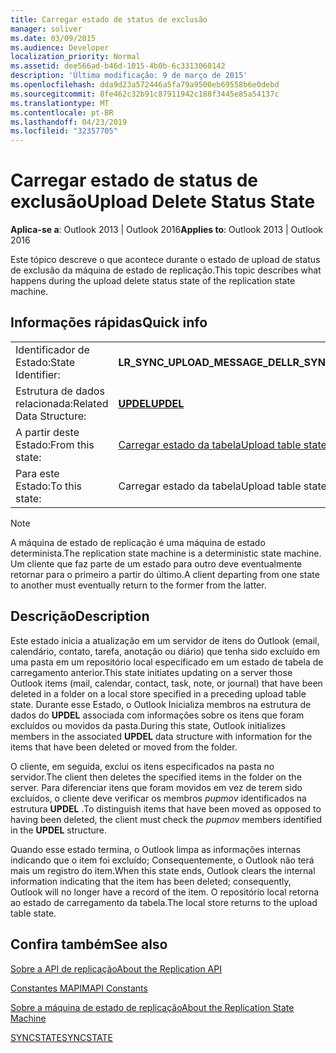 ```yaml
---
title: Carregar estado de status de exclusão
manager: soliver
ms.date: 03/09/2015
ms.audience: Developer
localization_priority: Normal
ms.assetid: dee566ad-b46d-1015-4b0b-6c3313060142
description: 'Última modificação: 9 de março de 2015'
ms.openlocfilehash: dda9d23a572446a5fa79a9500eb69558b6e0debd
ms.sourcegitcommit: 8fe462c32b91c87911942c188f3445e85a54137c
ms.translationtype: MT
ms.contentlocale: pt-BR
ms.lasthandoff: 04/23/2019
ms.locfileid: "32357705"
---
```

# <a name="upload-delete-status-state"></a><span data-ttu-id="0972b-103">Carregar estado de status de exclusão</span><span class="sxs-lookup"><span data-stu-id="0972b-103">Upload Delete Status State</span></span>

  
  
<span data-ttu-id="0972b-104">**Aplica-se a**: Outlook 2013 | Outlook 2016</span><span class="sxs-lookup"><span data-stu-id="0972b-104">**Applies to**: Outlook 2013 | Outlook 2016</span></span> 
  
 <span data-ttu-id="0972b-105">Este tópico descreve o que acontece durante o estado de upload de status de exclusão da máquina de estado de replicação.</span><span class="sxs-lookup"><span data-stu-id="0972b-105">This topic describes what happens during the upload delete status state of the replication state machine.</span></span> 
  
## <a name="quick-info"></a><span data-ttu-id="0972b-106">Informações rápidas</span><span class="sxs-lookup"><span data-stu-id="0972b-106">Quick info</span></span>

|||
|:-----|:-----|
|<span data-ttu-id="0972b-107">Identificador de Estado:</span><span class="sxs-lookup"><span data-stu-id="0972b-107">State Identifier:</span></span>  <br/> |<span data-ttu-id="0972b-108">**LR_SYNC_UPLOAD_MESSAGE_DEL**</span><span class="sxs-lookup"><span data-stu-id="0972b-108">**LR_SYNC_UPLOAD_MESSAGE_DEL**</span></span> <br/> |
|<span data-ttu-id="0972b-109">Estrutura de dados relacionada:</span><span class="sxs-lookup"><span data-stu-id="0972b-109">Related Data Structure:</span></span>  <br/> |<span data-ttu-id="0972b-110">**[UPDEL](updel.md)**</span><span class="sxs-lookup"><span data-stu-id="0972b-110">**[UPDEL](updel.md)**</span></span> <br/> |
|<span data-ttu-id="0972b-111">A partir deste Estado:</span><span class="sxs-lookup"><span data-stu-id="0972b-111">From this state:</span></span>  <br/> |[<span data-ttu-id="0972b-112">Carregar estado da tabela</span><span class="sxs-lookup"><span data-stu-id="0972b-112">Upload table state</span></span>](upload-table-state.md) <br/> |
|<span data-ttu-id="0972b-113">Para este Estado:</span><span class="sxs-lookup"><span data-stu-id="0972b-113">To this state:</span></span>  <br/> |<span data-ttu-id="0972b-114">Carregar estado da tabela</span><span class="sxs-lookup"><span data-stu-id="0972b-114">Upload table state</span></span>  <br/> |
   
> [!NOTE]
> <span data-ttu-id="0972b-115">A máquina de estado de replicação é uma máquina de estado determinista.</span><span class="sxs-lookup"><span data-stu-id="0972b-115">The replication state machine is a deterministic state machine.</span></span> <span data-ttu-id="0972b-116">Um cliente que faz parte de um estado para outro deve eventualmente retornar para o primeiro a partir do último.</span><span class="sxs-lookup"><span data-stu-id="0972b-116">A client departing from one state to another must eventually return to the former from the latter.</span></span> 
  
## <a name="description"></a><span data-ttu-id="0972b-117">Descrição</span><span class="sxs-lookup"><span data-stu-id="0972b-117">Description</span></span>

<span data-ttu-id="0972b-118">Este estado inicia a atualização em um servidor de itens do Outlook (email, calendário, contato, tarefa, anotação ou diário) que tenha sido excluído em uma pasta em um repositório local especificado em um estado de tabela de carregamento anterior.</span><span class="sxs-lookup"><span data-stu-id="0972b-118">This state initiates updating on a server those Outlook items (mail, calendar, contact, task, note, or journal) that have been deleted in a folder on a local store specified in a preceding upload table state.</span></span> <span data-ttu-id="0972b-119">Durante esse Estado, o Outlook Inicializa membros na estrutura de dados do **UPDEL** associada com informações sobre os itens que foram excluídos ou movidos da pasta.</span><span class="sxs-lookup"><span data-stu-id="0972b-119">During this state, Outlook initializes members in the associated **UPDEL** data structure with information for the items that have been deleted or moved from the folder.</span></span> 
  
<span data-ttu-id="0972b-120">O cliente, em seguida, exclui os itens especificados na pasta no servidor.</span><span class="sxs-lookup"><span data-stu-id="0972b-120">The client then deletes the specified items in the folder on the server.</span></span> <span data-ttu-id="0972b-121">Para diferenciar itens que foram movidos em vez de terem sido excluídos, o cliente deve verificar os membros *pupmov* identificados na estrutura **UPDEL** .</span><span class="sxs-lookup"><span data-stu-id="0972b-121">To distinguish items that have been moved as opposed to having been deleted, the client must check the  *pupmov*  members identified in the **UPDEL** structure.</span></span> 
  
<span data-ttu-id="0972b-122">Quando esse estado termina, o Outlook limpa as informações internas indicando que o item foi excluído; Consequentemente, o Outlook não terá mais um registro do item.</span><span class="sxs-lookup"><span data-stu-id="0972b-122">When this state ends, Outlook clears the internal information indicating that the item has been deleted; consequently, Outlook will no longer have a record of the item.</span></span> <span data-ttu-id="0972b-123">O repositório local retorna ao estado de carregamento da tabela.</span><span class="sxs-lookup"><span data-stu-id="0972b-123">The local store returns to the upload table state.</span></span>
  
## <a name="see-also"></a><span data-ttu-id="0972b-124">Confira também</span><span class="sxs-lookup"><span data-stu-id="0972b-124">See also</span></span>



[<span data-ttu-id="0972b-125">Sobre a API de replicação</span><span class="sxs-lookup"><span data-stu-id="0972b-125">About the Replication API</span></span>](about-the-replication-api.md)
  
[<span data-ttu-id="0972b-126">Constantes MAPI</span><span class="sxs-lookup"><span data-stu-id="0972b-126">MAPI Constants</span></span>](mapi-constants.md)
  
[<span data-ttu-id="0972b-127">Sobre a máquina de estado de replicação</span><span class="sxs-lookup"><span data-stu-id="0972b-127">About the Replication State Machine</span></span>](about-the-replication-state-machine.md)
  
[<span data-ttu-id="0972b-128">SYNCSTATE</span><span class="sxs-lookup"><span data-stu-id="0972b-128">SYNCSTATE</span></span>](syncstate.md)


